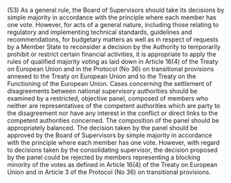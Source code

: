 (53) As a general rule, the Board of Supervisors should take its decisions by simple majority in accordance with the principle where each member has one vote. However, for acts of a general nature, including those relating to regulatory and implementing technical standards, guidelines and recommendations, for budgetary matters as well as in respect of requests by a Member State to reconsider a decision by the Authority to temporarily prohibit or restrict certain financial activities, it is appropriate to apply the rules of qualified majority voting as laid down in Article 16(4) of the Treaty on European Union and in the Protocol (No 36) on transitional provisions annexed to the Treaty on European Union and to the Treaty on the Functioning of the European Union. Cases concerning the settlement of disagreements between national supervisory authorities should be examined by a restricted, objective panel, composed of members who neither are representatives of the competent authorities which are party to the disagreement nor have any interest in the conflict or direct links to the competent authorities concerned. The composition of the panel should be appropriately balanced. The decision taken by the panel should be approved by the Board of Supervisors by simple majority in accordance with the principle where each member has one vote. However, with regard to decisions taken by the consolidating supervisor, the decision proposed by the panel could be rejected by members representing a blocking minority of the votes as defined in Article 16(4) of the Treaty on European Union and in Article 3 of the Protocol (No 36) on transitional provisions.